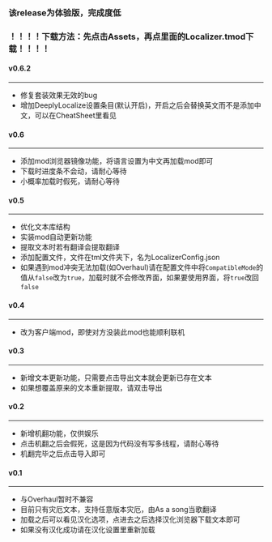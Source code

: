 ### 该release为体验版，完成度低  
### ！！！！下载方法：先点击Assets，再点里面的Localizer.tmod下载！！！！  
#### v0.6.2  
---  
* 修复套装效果无效的bug  
* 增加DeeplyLocalize设置条目(默认开启)，开启之后会替换英文而不是添加中文，可以在CheatSheet里看见    
#### v0.6  
---  
* 添加mod浏览器镜像功能，将语言设置为中文再加载mod即可  
* 下载时进度条不会动，请耐心等待  
* 小概率加载时假死，请耐心等待  
#### v0.5  
---  
* 优化文本库结构  
* 实装mod自动更新功能  
* 提取文本时若有翻译会提取翻译
* 添加配置文件，文件在tml文件夹下，名为LocalizerConfig.json  
* 如果遇到mod冲突无法加载(如Overhaul)请在配置文件中将`CompatibleMode`的值从`false`改为`true`，加载时就不会修改界面，如果要使用界面，将`true`改回`false`
#### v0.4  
---   
* 改为客户端mod，即使对方没装此mod也能顺利联机  
#### v0.3  
---  
* 新增文本更新功能，只需要点击导出文本就会更新已存在文本  
* 如果想覆盖原来的文本重新提取，请双击导出  
#### v0.2
---
* 新增机翻功能，仅供娱乐
* 点击机翻之后会假死，这是因为代码没有写多线程，请耐心等待
* 机翻完毕之后点击导入即可
#### v0.1  
---
* 与Overhaul暂时不兼容  
* 目前只有灾厄文本，支持任意版本灾厄，由As a song当歌翻译
* 加载之后可以看见汉化选项，点进去之后选择汉化浏览器下载文本即可
* 如果没有汉化成功请在汉化设置里重新加载